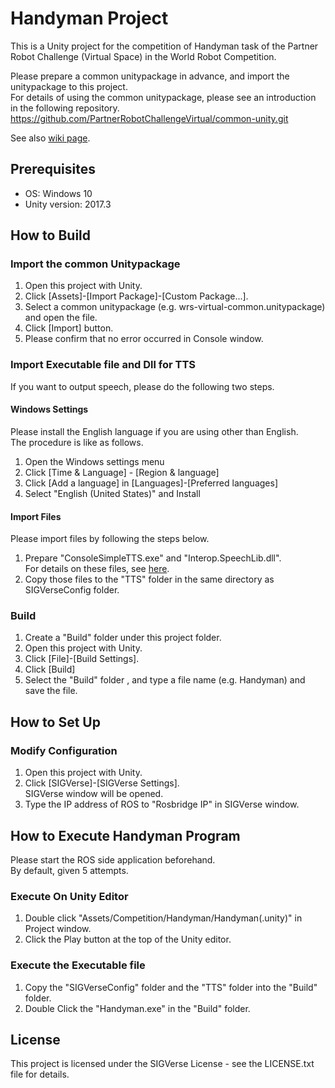 # Handyman Project

This is a Unity project for the competition of Handyman task of the Partner Robot Challenge (Virtual Space) in the World Robot Competition.

Please prepare a common unitypackage in advance, and import the unitypackage to this project.  
For details of using the common unitypackage, please see an introduction in the following repository.
https://github.com/PartnerRobotChallengeVirtual/common-unity.git

See also [wiki page](https://github.com/PartnerRobotChallengeVirtual/handyman-unity/wiki).

## Prerequisites

- OS: Windows 10
- Unity version: 2017.3

## How to Build

### Import the common Unitypackage

1. Open this project with Unity.
2. Click [Assets]-[Import Package]-[Custom Package...].
3. Select a common unitypackage (e.g. wrs-virtual-common.unitypackage) and open the file.
4. Click [Import] button.
5. Please confirm that no error occurred in Console window.


### Import Executable file and Dll for TTS

If you want to output speech, please do the following two steps.

#### Windows Settings
Please install the English language if you are using other than English.  
The procedure is like as follows.
1. Open the Windows settings menu
2. Click [Time & Language] - [Region & language]
3. Click [Add a language] in [Languages]-[Preferred languages]
4. Select "English (United States)" and Install

#### Import Files
Please import files by following the steps below.
1. Prepare "ConsoleSimpleTTS.exe" and "Interop.SpeechLib.dll".  
For details on these files, see [here](https://github.com/PartnerRobotChallengeVirtual/console-simple-tts).
2. Copy those files to the "TTS" folder in the same directory as SIGVerseConfig folder.


### Build
1. Create a "Build" folder under this project folder.
2. Open this project with Unity.
3. Click [File]-[Build Settings].
4. Click [Build]
5. Select the "Build" folder , and type a file name (e.g. Handyman) and save the file.

## How to Set Up

### Modify Configuration

1. Open this project with Unity.
2. Click [SIGVerse]-[SIGVerse Settings].  
SIGVerse window will be opened.
3. Type the IP address of ROS to "Rosbridge IP" in SIGVerse window.

## How to Execute Handyman Program

Please start the ROS side application beforehand.  
By default, given 5 attempts.

### Execute On Unity Editor
1. Double click "Assets/Competition/Handyman/Handyman(.unity)" in Project window.
2. Click the Play button at the top of the Unity editor.

### Execute the Executable file
1. Copy the "SIGVerseConfig" folder and the "TTS" folder into the "Build" folder.
2. Double Click the "Handyman.exe" in the "Build" folder.

## License

This project is licensed under the SIGVerse License - see the LICENSE.txt file for details.
